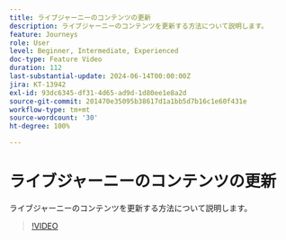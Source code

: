 ```yaml
---
title: ライブジャーニーのコンテンツの更新
description: ライブジャーニーのコンテンツを更新する方法について説明します。
feature: Journeys
role: User
level: Beginner, Intermediate, Experienced
doc-type: Feature Video
duration: 112
last-substantial-update: 2024-06-14T00:00:00Z
jira: KT-13942
exl-id: 93dc6345-df31-4d65-ad9d-1d80ee1e8a2d
source-git-commit: 201470e35095b38617d1a1bb5d7b16c1e60f431e
workflow-type: tm+mt
source-wordcount: '30'
ht-degree: 100%

---
```


# ライブジャーニーのコンテンツの更新

ライブジャーニーのコンテンツを更新する方法について説明します。

>[!VIDEO](https://video.tv.adobe.com/v/3439604/?learn=on&captions=jpn)
